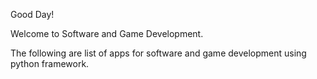 Good Day!

Welcome to Software and Game Development.

The following are list of apps for software and game development using python framework.
